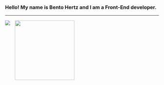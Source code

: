 ### Hello! My name is Bento Hertz and I am a Front-End developer.

<hr style="margin-bottom:16px;width:100%;"/>

<div style="display:flex;">
  <img style="margin-right:16px;" src="https://github-readme-stats.vercel.app/api?username=Bento-Hertz&show_icons=true&theme=tokyonight"/>
  <img style="height:195px" src="https://github-readme-stats.vercel.app/api/top-langs/?username=Bento-Hertz&layout=compact&theme=tokyonight"/>
</div>


